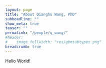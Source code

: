 ```yaml
---
layout: page
title: "About Qianghu Wang, PhD"
subheadline: ""
show_meta: true
teaser: ""
permalink: "/people/q_wang/"
#header:
#    image_fullwidth: "res/gbmsubtypes.png"
breadcrumb: true
---
```


Hello World!
